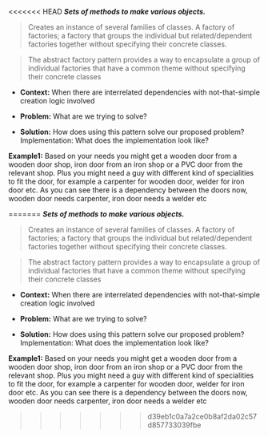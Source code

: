<<<<<<< HEAD
*****Sets of methods to make various objects.*****
>Creates an instance of several families of classes.
>A factory of factories; a factory that groups the individual but related/dependent factories together without specifying their concrete classes.


>The abstract factory pattern provides a way to encapsulate a group of individual factories that have a common theme without specifying their concrete classes


- **Context:** When there are interrelated dependencies with not-that-simple creation logic involved

- **Problem:** What are we trying to solve?

- **Solution:** How does using this pattern solve our proposed problem?
Implementation: What does the implementation look like?  

**Example1:**  Based on your needs you might get a wooden door from a wooden door shop, iron door from an iron shop or a PVC door from the relevant shop. Plus you might need a guy with different kind of specialities to fit the door, for example a carpenter for wooden door, welder for iron door etc. As you can see there is a dependency between the doors now, wooden door needs carpenter, iron door needs a welder etc




=======
*****Sets of methods to make various objects.*****
>Creates an instance of several families of classes.
>A factory of factories; a factory that groups the individual but related/dependent factories together without specifying their concrete classes.


>The abstract factory pattern provides a way to encapsulate a group of individual factories that have a common theme without specifying their concrete classes


- **Context:** When there are interrelated dependencies with not-that-simple creation logic involved

- **Problem:** What are we trying to solve?

- **Solution:** How does using this pattern solve our proposed problem?
Implementation: What does the implementation look like?  

**Example1:**  Based on your needs you might get a wooden door from a wooden door shop, iron door from an iron shop or a PVC door from the relevant shop. Plus you might need a guy with different kind of specialities to fit the door, for example a carpenter for wooden door, welder for iron door etc. As you can see there is a dependency between the doors now, wooden door needs carpenter, iron door needs a welder etc




>>>>>>> d39eb1c0a7a2ce0b8af2da02c57d857733039fbe
